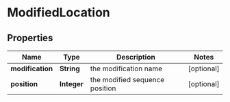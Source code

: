 
# ModifiedLocation

## Properties
Name | Type | Description | Notes
------------ | ------------- | ------------- | -------------
**modification** | **String** | the modification name |  [optional]
**position** | **Integer** | the modified sequence position |  [optional]



